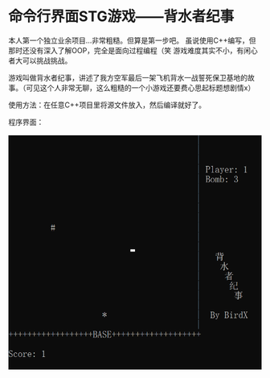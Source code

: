 # 命令行界面STG游戏——背水者纪事

本人第一个独立业余项目...非常粗糙。但算是第一步吧。
虽说使用C++编写，但那时还没有深入了解OOP，完全是面向过程编程（笑
游戏难度其实不小，有闲心者大可以挑战挑战。

游戏叫做背水者纪事，讲述了我方空军最后一架飞机背水一战誓死保卫基地的故事。（可见这个人非常无聊，这么粗糙的一个小游戏还要费心思起标题想剧情x）

使用方法：在任意C++项目里将源文件放入，然后编译就好了。

程序界面：

![1](./pic/1.png)